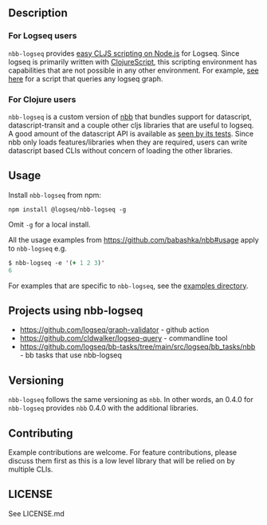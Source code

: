 ## Description
### For Logseq users

`nbb-logseq` provides [easy CLJS scripting on
Node.js](https://github.com/babashka/nbb) for Logseq. Since logseq is primarily
written with [ClojureScript](https://clojurescript.org/), this scripting
environment has capabilities that are not possible in any other environment. For
example, [see here](examples/#query.cljs) for a script that queries any logseq
graph.

### For Clojure users

`nbb-logseq` is a custom version of [nbb](https://github.com/babashka/nbb) that
bundles support for datascript, datascript-transit and a couple other cljs
libraries that are useful to logseq. A good amount of the datascript API is
available as [seen by its
tests](https://github.com/babashka/nbb-features/blob/main/test/features/datascript/test_runner.cljs).
Since nbb only loads features/libraries when they are required, users can write
datascript based CLIs without concern of loading the other libraries.

## Usage

Install `nbb-logseq` from npm:

`npm install @logseq/nbb-logseq -g`

Omit `-g` for a local install.

All the usage examples from https://github.com/babashka/nbb#usage apply to
`nbb-logseq` e.g.

```clojure
$ nbb-logseq -e '(+ 1 2 3)'
6
```

For examples that are specific to `nbb-logseq`, see the [examples directory](examples).

## Projects using nbb-logseq

* https://github.com/logseq/graph-validator - github action
* https://github.com/cldwalker/logseq-query - commandline tool
* https://github.com/logseq/bb-tasks/tree/main/src/logseq/bb_tasks/nbb - bb tasks that use nbb-logseq

## Versioning

`nbb-logseq` follows the same versioning as `nbb`. In other words, an 0.4.0 for
`nbb-logseq` provides `nbb` 0.4.0 with the additional libraries.

## Contributing

Example contributions are welcome. For feature contributions, please discuss
them first as this is a low level library that will be relied on by multiple
CLIs.

## LICENSE

See LICENSE.md
